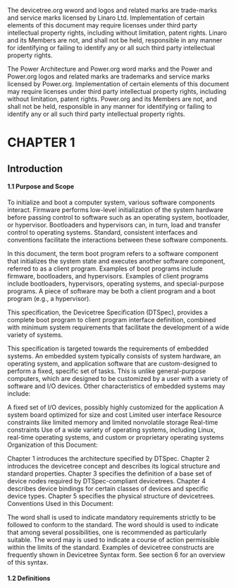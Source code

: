 The devicetree.org wword and logos and related marks are trade-marks and service marks licensed by Linaro Ltd. 
Implementation of certain elements of this document may require
licenses under third party intellectual property rights, including without limitation, patent rights. Linaro and its
Members are not, and shall not be held, responsible in any manner for identifying or failing to identify any or all
such third party intellectual property rights.

The Power Architecture and Power.org word marks and the Power and Power.org logos and related marks are
trademarks and service marks licensed by Power.org. Implementation of certain elements of this document may
require licenses under third party intellectual property rights, including without limitation, patent rights. Power.org
and its Members are not, and shall not be held, responsible in any manner for identifying or failing to identify any
or all such third party intellectual property rights.


# CHAPTER 1
## Introduction
#### 1.1 Purpose and Scope

To initialize and boot a computer system, various software components interact. Firmware performs low-level initialization of the system hardware before passing control to software such as an operating system, bootloader, or hypervisor. Bootloaders and hypervisors can, in turn, load and transfer control to operating systems. Standard, consistent interfaces and conventions facilitate the interactions between these software components.

In this document, the term boot program refers to a software component that initializes the system state and executes another software component, referred to as a client program. Examples of boot programs include firmware, bootloaders, and hypervisors. Examples of client programs include bootloaders, hypervisors, operating systems, and special-purpose programs. A piece of software may be both a client program and a boot program (e.g., a hypervisor).

This specification, the Devicetree Specification (DTSpec), provides a complete boot program to client program interface definition, combined with minimum system requirements that facilitate the development of a wide variety of systems.

This specification is targeted towards the requirements of embedded systems. An embedded system typically consists of system hardware, an operating system, and application software that are custom-designed to perform a fixed, specific set of tasks. This is unlike general-purpose computers, which are designed to be customized by a user with a variety of software and I/O devices. Other characteristics of embedded systems may include:

A fixed set of I/O devices, possibly highly customized for the application
A system board optimized for size and cost
Limited user interface
Resource constraints like limited memory and limited nonvolatile storage
Real-time constraints
Use of a wide variety of operating systems, including Linux, real-time operating systems, and custom or proprietary operating systems
Organization of this Document:

Chapter 1 introduces the architecture specified by DTSpec.
Chapter 2 introduces the devicetree concept and describes its logical structure and standard properties.
Chapter 3 specifies the definition of a base set of device nodes required by DTSpec-compliant devicetrees.
Chapter 4 describes device bindings for certain classes of devices and specific device types.
Chapter 5 specifies the physical structure of devicetrees.
Conventions Used in this Document:

The word shall is used to indicate mandatory requirements strictly to be followed to conform to the standard.
The word should is used to indicate that among several possibilities, one is recommended as particularly suitable.
The word may is used to indicate a course of action permissible within the limits of the standard.
Examples of devicetree constructs are frequently shown in Devicetree Syntax form. See section 6 for an overview of this syntax.

#### 1.2 Definitions